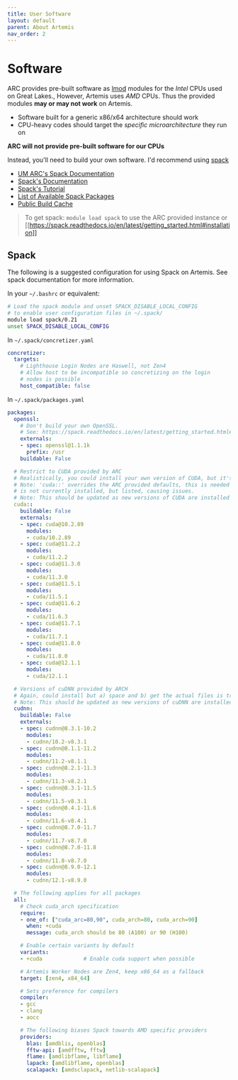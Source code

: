 ```yaml
---
title: User Software
layout: default
parent: About Artemis
nav_order: 2
---
```


# Software
ARC provides pre-built software as [lmod](https://lmod.readthedocs.io/en/latest/index.html) modules for the *Intel* CPUs used on Great Lakes., However, Artemis uses *AMD* CPUs. Thus the provided modules **may or may not work** on Artemis.
- Software built for a generic x86/x64 architecture should work
- CPU-heavy codes should target the *specific microarchitecture* they run on

**ARC will not provide pre-built software for our CPUs**

Instead, you'll need to build your own software. I'd recommend using [spack](https://spack.io)
- [UM ARC's Spack Documentation](https://arc.umich.edu/spack/)
- [Spack's Documentation](https://spack.readthedocs.io/en/latest/)
- [Spack's Tutorial](https://spack-tutorial.readthedocs.io/en/latest/)
- [List of Available Spack Packages](https://packages.spack.io)
- [Public Build Cache](https://cache.spack.io)

> To get spack: `module load spack` to use the ARC provided instance or [[https://spack.readthedocs.io/en/latest/getting_started.html#installation]]

## Spack
The following is a suggested configuration for using Spack on Artemis. See spack documentation for more information.

In your `~/.bashrc` or equivalent:
```bash
# Load the spack module and unset SPACK_DISABLE_LOCAL_CONFIG
# to enable user configuration files in ~/.spack/
module load spack/0.21
unset SPACK_DISABLE_LOCAL_CONFIG
```

In `~/.spack/concretizer.yaml`
```yaml
concretizer:
  targets:
    # Lighthouse Login Nodes are Haswell, not Zen4
    # Allow host to be incompatible so concretizing on the login
    # nodes is possible
    host_compatible: false
```

In `~/.spack/packages.yaml`
```yaml
packages:
  openssl:
    # Don't build your own OpenSSL.
    # See: https://spack.readthedocs.io/en/latest/getting_started.html#openssl
    externals:
    - spec: openssl@1.1.1k
      prefix: /usr
    buildable: False

  # Restrict to CUDA provided by ARC
  # Realistically, you could install your own version of CUDA, but it's pretty heavy
  # Note: 'cuda::' overrides the ARC provided defaults, this is needed cause cuda@12.3.0
  # is not currently installed, but listed, causing issues.
  # Note: This should be updated as new versions of CUDA are installed
  cuda::
    buildable: False
    externals:
    - spec: cuda@10.2.89
      modules:
      - cuda/10.2.89
    - spec: cuda@11.2.2
      modules:
      - cuda/11.2.2
    - spec: cuda@11.3.0
      modules:
      - cuda/11.3.0
    - spec: cuda@11.5.1
      modules:
      - cuda/11.5.1
    - spec: cuda@11.6.2
      modules:
      - cuda/11.6.3
    - spec: cuda@11.7.1
      modules:
      - cuda/11.7.1
    - spec: cuda@11.8.0
      modules:
      - cuda/11.8.0
    - spec: cuda@12.1.1
      modules:
      - cuda/12.1.1

  # Versions of cuDNN provided by ARCH
  # Again, could install but a) space and b) get the actual files is tricky (install is easy)
  # Note: This should be updated as new versions of cuDNN are installed
  cudnn:
    buildable: False
    externals:
    - spec: cudnn@8.3.1-10.2
      modules:
      - cudnn/10.2-v8.3.1
    - spec: cudnn@8.1.1-11.2
      modules:
      - cudnn/11.2-v8.1.1
    - spec: cudnn@8.2.1-11.3
      modules:
      - cudnn/11.3-v8.2.1
    - spec: cudnn@8.3.1-11.5
      modules:
      - cudnn/11.5-v8.3.1
    - spec: cudnn@8.4.1-11.6
      modules:
      - cudnn/11.6-v8.4.1
    - spec: cudnn@8.7.0-11.7
      modules:
      - cudnn/11.7-v8.7.0
    - spec: cudnn@8.7.0-11.8
      modules:
      - cudnn/11.8-v8.7.0
    - spec: cudnn@8.9.0-12.1
      modules:
      - cudnn/12.1-v8.9.0

  # The following applies for all packages
  all:
    # Check cuda_arch specification
    require:
    - one_of: ["cuda_arc=80,90", cuda_arch=80, cuda_arch=90]
      when: +cuda
      message: cuda_arch should be 80 (A100) or 90 (H100)

    # Enable certain variants by default
    variants:
    - +cuda             # Enable cuda support when possible

    # Artemis Worker Nodes are Zen4, keep x86_64 as a fallback
    target: [zen4, x84_64]

    # Sets preference for compilers
    compiler:
    - gcc
    - clang
    - aocc

    # The following biases Spack towards AMD specific providers
    providers:
      blas: [amdblis, openblas]
      fftw-api: [amdfftw, fftw]
      flame: [amdlibflame, libflame]
      lapack: [amdlibflame, openblas]
      scalapack: [amdsclapack, netlib-scalapack]

```
